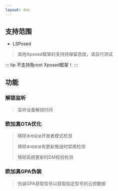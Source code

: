 ```yaml
---
layout: doc
---
```


## 支持范围

- LSPosed

> 其他Xposed框架的支持持保留态度，请自行测试

::: tip
不支持免root Xposed框架！
:::

## 功能

### 解锁监听

> 监听设备解锁时间

### 欧加真OTA优化

> 移除`本地安装`开发者模式检测
>
> 移除`本地安装`有更新推送时禁用检测
>
> 移除系统更新时DM校验检测

### 欧加真GPA伪装

> 伪装GPA获取型号以获取指定型号的云控数据

